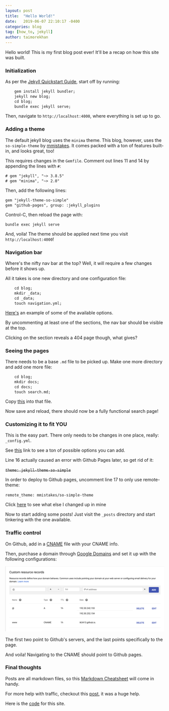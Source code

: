 ```yaml
---
layout: post
title:  "Hello World!"
date:   2019-06-07 22:10:17 -0400
categories: blog
tag: [how_to, jekyll]
author: taimorekhan
---
```


Hello world! This is my first blog post ever! It'll be a recap on how this site was built. 

### Initialization
As per the [Jekyll Quickstart Guide](https://jekyllrb.com/docs/), start off by running: 
```
    gem install jekyll bundler;
    jekyll new blog;
    cd blog;
    bundle exec jekyll serve;
```

Then, navigate to `http://localhost:4000`, where everything is set up to go.

### Adding a theme
The default jekyll blog uses the `minima` theme. This blog, however, uses the `so-simple-theme` by [mmistakes](https://github.com/mmistakes/so-simple-theme). It comes packed with a ton of features built-in, and looks great, too! 

This requires changes in the `Gemfile`. Comment out lines 11 and 14 by appending the lines with `#`:
```
# gem "jekyll", "~> 3.8.5"
# gem "minima", "~> 2.0"
```

Then, add the following lines: 
```
gem "jekyll-theme-so-simple"
gem "github-pages", group: :jekyll_plugins
```

Control-C, then reload the page with: 
```
bundle exec jekyll serve
```
And, voila! The theme should be applied next time you visit `http://localhost:4000`!

### Navigation bar
Where's the nifty nav bar at the top? Well, it will require a few changes before it shows up. 

All it takes is one new directory and one configuration file: 
```
    cd blog;
    mkdir _data;
    cd _data;
    touch navigation.yml;
```

[Here's](https://github.com/mmistakes/so-simple-theme/blob/master/_data/navigation.yml) an example of some of the available options.

By uncommenting at least one of the sections, the nav bar should be visible at the top.

Clicking on the section reveals a 404 page though, what gives?

### Seeing the pages
There needs to be a base `.md` file to be picked up. Make one more directory and add one more file:
```
    cd blog;
    mkdir docs;
    cd docs;
    touch search.md;
```

Copy [this](https://raw.githubusercontent.com/mmistakes/so-simple-theme/master/docs/search.md) into that file.

Now save and reload, there should now be a fully functional search page!

### Customizing it to fit YOU
This is the easy part. There only needs to be changes in one place, really: `_config.yml`. 

See [this](https://github.com/mmistakes/so-simple-theme/blob/master/_config.yml) link to see a ton of possible options you can add.

Line 16 actually caused an error with Github Pages later, so get rid of it:

~~`theme: jekyll-theme-so-simple`~~

In order to deploy to Github pages, uncomment line 17 to only use remote-theme:

`remote_theme: mmistakes/so-simple-theme`

Click [here](https://github.com/tk3413/tk3413.github.io/blob/master/_config.yml) to see what else I changed up in mine

Now to start adding some posts! Just visit the `_posts` directory and start tinkering with the one available. 

### Traffic control
On Github, add in a [CNAME](https://github.com/tk3413/tk3413.github.io/pull/2/files) file with your CNAME info.

Then, purchase a domain through [Google Domains](https://domains.google/#/) and set it up with the following configurations: 

![domain-info](/assets/images/google-domain-info.png)

The first two point to Github's servers, and the last points specifically to the page. 

And voila! Navigating to the CNAME should point to Github pages. 

### Final thoughts
Posts are all markdown files, so this [Markdown Cheatsheet](https://github.com/adam-p/markdown-here/wiki/Markdown-Cheatsheet) will come in handy.

For more help with traffic, checkout this [post](http://www.curtismlarson.com/blog/2015/04/12/github-pages-google-domains/), it was a huge help.

Here is the [code](https://github.com/tk3413/tk3413.github.io) for this site.